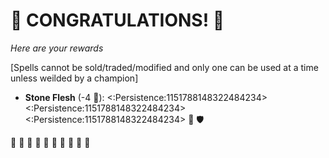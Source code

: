 # :sparkler: CONGRATULATIONS! :sparkler: 
*Here are your rewards*

[Spells cannot be sold/traded/modified and only one can be used at a time unless weilded by a champion]

- **Stone Flesh** (-4 :large_blue_diamond:): <:Persistence:1151788148322484234><:Persistence:1151788148322484234><:Persistence:1151788148322484234> :twisted_rightwards_arrows: :shield:

:sparkler: :sparkler: :sparkler: :sparkler: :sparkler: :sparkler: :sparkler: :sparkler: :sparkler: :sparkler: 
